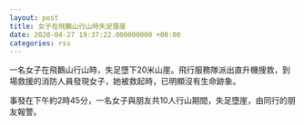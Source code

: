 ```yaml
---
layout: post
title: 女子在飛鵝山行山時失足墮崖
date: 2020-04-27 19:37:22.000000000 +08:00
categories: rss
---
```


一名女子在飛鵝山行山時，失足墮下20米山崖。飛行服務隊派出直升機搜救，到場救援的消防人員發現女子，她被救起時，已明顯沒有生命跡象。

事發在下午約2時45分，一名女子與朋友共10人行山期間，失足墮崖，由同行的朋友報警。
